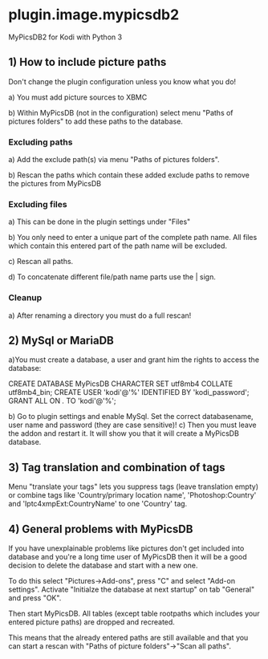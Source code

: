 # plugin.image.mypicsdb2
MyPicsDB2 for Kodi with Python 3

## 1) How to include picture paths
Don't change the plugin configuration unless you know what you do!

a) You must add picture sources to XBMC

b) Within MyPicsDB (not in the configuration) select menu "Paths of pictures folders" to add these paths to the database.

### Excluding paths

a) Add the exclude path(s) via menu "Paths of pictures folders".

b) Rescan the paths which contain these added exclude paths to remove the pictures from MyPicsDB

### Excluding files

a) This can be done in the plugin settings under "Files"

b) You only need to enter a unique part of the complete path name. All files which contain this entered part of the path name will be excluded.

c) Rescan all paths.

d) To concatenate different file/path name parts use the | sign.

### Cleanup

a) After renaming a directory you must do a full rescan!

## 2) MySql or MariaDB

a)You must create a database, a user and grant him the rights to access the database:

CREATE DATABASE MyPicsDB CHARACTER SET utf8mb4 COLLATE utf8mb4_bin;
CREATE USER 'kodi'@'%' IDENTIFIED BY 'kodi_password';
GRANT ALL ON *.* TO 'kodi'@'%';

b) Go to plugin settings and enable MySql. Set the correct databasename, user name and password (they are case sensitive)!
c) Then you must leave the addon and restart it. It will show you that it will create a MyPicsDB database.


## 3) Tag translation and combination of tags
Menu "translate your tags" lets you suppress tags (leave translation empty) or combine tags like 'Country/primary location name', 'Photoshop:Country' and 'Iptc4xmpExt:CountryName' to one 'Country' tag. 


## 4) General problems with MyPicsDB
If you have unexplainable problems like pictures don't get included into database and you're a long time user of MyPicsDB then it will be a good decision to delete the database and start with a new one.

To do this select "Pictures->Add-ons", press "C" and select "Add-on settings". 
Activate "Initialze the database at next startup" on tab "General" and press "OK".

Then start MyPicsDB. 
All tables (except table rootpaths which includes your entered picture paths) are dropped and recreated. 

This means that the already entered paths are still available and that you can start a rescan with "Paths of picture folders"->"Scan all paths". 


